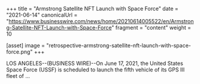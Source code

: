 +++
title = "Armstrong Satellite NFT Launch with Space Force"
date = "2021-06-14"
canonicalUrl = "https://www.businesswire.com/news/home/20210614005522/en/Armstrong-Satellite-NFT-Launch-with-Space-Force"
fragment = "content"
weight = 10

[asset]
    image = "retrospective-armstrong-satellite-nft-launch-with-space-force.png"
+++

LOS ANGELES--(BUSINESS WIRE)--On June 17, 2021, the United States Space 
Force (USSF) is scheduled to launch the fifth vehicle of its GPS III fleet 
of ...
